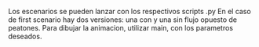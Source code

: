 Los escenarios se pueden lanzar con los respectivos scripts .py
En el caso de first scenario hay dos versiones: una con y una sin flujo opuesto de peatones.
Para dibujar la animacion, utilizar main, con los parametros deseados.